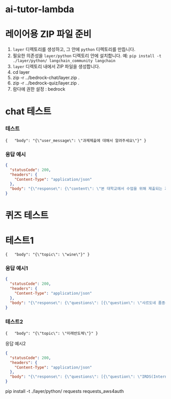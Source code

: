 # ai-tutor-lambda

# 레이어용 ZIP 파일 준비

1. `layer` 디렉토리를 생성하고, 그 안에 `python` 디렉토리를 만듭니다.
2. 필요한 의존성을 `layer/python` 디렉토리 안에 설치합니다.
   예: `pip install -t ./layer/python/ langchain_community langchain`
3. `layer` 디렉토리 내에서 ZIP 파일을 생성합니다.
4. cd layer
5. zip -r ../bedrock-chat/layer.zip .
6. zip -r ../bedrock-quiz/layer.zip .
7. 람다에 권한 설정 : bedrock

# chat 테스트

### 테스트

`{   "body": "{\"user_message\": \"과제제출에 대해서 알려주세요\"}" }`

### 응답 예시

```json
{
  "statusCode": 200,
  "headers": {
    "Content-Type": "application/json"
  },
  "body": "{\"response\": {\"content\": \"본 대학교에서 수업을 위해 제출되는 과제나 리포트는 교과목 성격에 따라 다음과 같이 나누어집니다.\\n\\n1. 콘텐츠 강의 내에서 제출하는 과제:\\n- 주관식 과제, 객관식 과제, 공개첨삭게시판 등\\n- 해당 강의가 오픈되는 기간 동안만 제출 가능\\n\\n2. 강의실의 과제방에 직접 제출하는 과제: \\n- 교수님이 직접 출제하는 리포트 과제, 음성과제, 팀프로젝트 등\\n- 교수님이 지정한 기간 동안 제출\\n- 컴퓨터로 과제를 작성한 후, 해당 교과목의 과제방 메뉴로 들어가 제출\\n\\n제출된 리포트는 교수님께서 제출한 학생 순서대로 확인하며, 학생은 각 개인의 해당 과목 강의실 > 과제방에서 제출 여부를 직접 확인할 수 있습니다. 과제 및 리포트 미제출 시에는 담당 교과목 튜터에게 문의하시면 됩니다.\", \"response_metadata\": {\"model_id\": \"anthropic.claude-3-sonnet-20240229-v1:0\", \"usage\": {\"prompt_tokens\": 2760, \"completion_tokens\": 398, \"total_tokens\": 3158}}, \"id\": \"run-85646c23-5273-4f2c-8a69-fbd258e15255-0\"}}"
}
```

# 퀴즈 테스트

# 테스트1

`{   "body": "{\"topic\": \"wine\"}" }`

### 응답 예시1

```json
{
  "statusCode": 200,
  "headers": {
    "Content-Type": "application/json"
  },
  "body": "{\"response\": {\"questions\": [{\"question\": \"샤르도네 품종은 어느 지역에서 가장 대표적으로 재배되나요?\", \"answers\": [{\"answer\": \"보르도\", \"correct\": false}, {\"answer\": \"부르고뉴\", \"correct\": true}, {\"answer\": \"리오하\", \"correct\": false}, {\"answer\": \"토스카나\", \"correct\": false}]}, {\"question\": \"소비뇽 블랑 품종의 가장 특징적인 향은 무엇인가요?\", \"answers\": [{\"answer\": \"레몬\", \"correct\": false}, {\"answer\": \"자몽\", \"correct\": false}, {\"answer\": \"잔디\", \"correct\": true}, {\"answer\": \"망고\", \"correct\": false}]}, {\"question\": \"게부르츠트라미너 품종은 어떤 기후에서 잘 자라나요?\", \"answers\": [{\"answer\": \"온화한 기후\", \"correct\": false}, {\"answer\": \"서늘한 기후\", \"correct\": true}, {\"answer\": \"열대 기후\", \"correct\": false}, {\"answer\": \"지중해성 기후\", \"correct\": false}]}, {\"question\": \"보르도 지역의 고급 디저트 와인 소테른은 주로 어떤 품종으로 만들어지나요?\", \"answers\": [{\"answer\": \"리즐링\", \"correct\": false}, {\"answer\": \"세미옹\", \"correct\": true}, {\"answer\": \"샤르도네\", \"correct\": false}, {\"answer\": \"까베르네 소비뇽\", \"correct\": false}]}, {\"question\": \"샤르도네 와인의 향에는 어떤 과일 향이 나지 않나요?\", \"answers\": [{\"answer\": \"레몬\", \"correct\": false}, {\"answer\": \"라임\", \"correct\": false}, {\"answer\": \"사과\", \"correct\": false}, {\"answer\": \"파인애플\", \"correct\": true}]}]}}"
}
```

### 테스트2

`{   "body": "{\"topic\": \"미래반도체\"}" }`

응답 예시2

```json
{
  "statusCode": 200,
  "headers": {
    "Content-Type": "application/json"
  },
  "body": "{\"response\": {\"questions\": [{\"question\": \"IRDS(International Roadmap for Devices and Systems)는 무엇에 대한 로드맵인가?\", \"answers\": [{\"answer\": \"반도체 공정 기술 패러다임\", \"correct\": true}, {\"answer\": \"반도체 제품 마케팅 전략\", \"correct\": false}, {\"answer\": \"반도체 기업 경영 방침\", \"correct\": false}, {\"answer\": \"반도체 인력 양성 계획\", \"correct\": false}]}, {\"question\": \"HIR(Heterogeneous Integration Roadmap)은 무엇에 대한 로드맵인가?\", \"answers\": [{\"answer\": \"반도체 전공정 기술\", \"correct\": false}, {\"answer\": \"반도체 패키징 방법\", \"correct\": true}, {\"answer\": \"반도체 설계 기술\", \"correct\": false}, {\"answer\": \"반도체 제조 장비\", \"correct\": false}]}, {\"question\": \"미래 반도체 핵심 아키텍처로 다루어지지 않는 것은?\", \"answers\": [{\"answer\": \"AI\", \"correct\": false}, {\"answer\": \"양자컴퓨팅\", \"correct\": false}, {\"answer\": \"병렬-직렬 연계\", \"correct\": false}, {\"answer\": \"반도체 소재 개발\", \"correct\": true}]}, {\"question\": \"미래 반도체 엔지니어링 아키텍처의 목표 중 하나가 아닌 것은?\", \"answers\": [{\"answer\": \"연산 속도 향상\", \"correct\": false}, {\"answer\": \"다양한 기능 통합\", \"correct\": false}, {\"answer\": \"전력 소모 최소화\", \"correct\": true}, {\"answer\": \"전자-광-방열 연계\", \"correct\": false}]}, {\"question\": \"강의에서 다루지 않는 내용은?\", \"answers\": [{\"answer\": \"양자정보처리\", \"correct\": false}, {\"answer\": \"고성능컴퓨팅/데이터센터\", \"correct\": false}, {\"answer\": \"집적광학\", \"correct\": false}, {\"answer\": \"반도체 마케팅 전략\", \"correct\": true}]}]}}"
}
```


pip install -t ./layer/python/ requests requests_aws4auth
